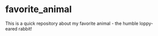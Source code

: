 # favorite_animal
This is a quick repository about my favorite animal - the humble loppy-eared rabbit!
